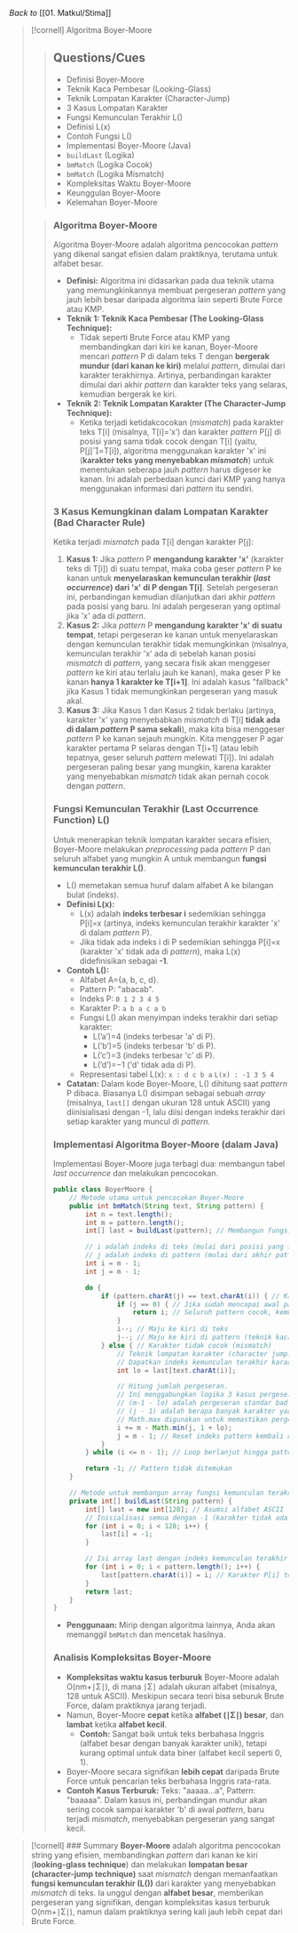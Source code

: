 _Back to_ [[01. Matkul/Stima]]

> [!cornell] Algoritma Boyer-Moore
> 
> > ## Questions/Cues
> > 
> > - Definisi Boyer-Moore
> > - Teknik Kaca Pembesar (Looking-Glass)
> > - Teknik Lompatan Karakter (Character-Jump)
> > - 3 Kasus Lompatan Karakter
> > - Fungsi Kemunculan Terakhir L()
> > - Definisi L(x)
> > - Contoh Fungsi L()
> > - Implementasi Boyer-Moore (Java)
> > - `buildLast` (Logika)
> > - `bmMatch` (Logika Cocok)
> > - `bmMatch` (Logika Mismatch)
> > - Kompleksitas Waktu Boyer-Moore
> > - Keunggulan Boyer-Moore
> > - Kelemahan Boyer-Moore
> 
> > ### Algoritma Boyer-Moore
> > Algoritma Boyer-Moore adalah algoritma pencocokan _pattern_ yang dikenal sangat efisien dalam praktiknya, terutama untuk alfabet besar.
> > 
> > - **Definisi:** Algoritma ini didasarkan pada dua teknik utama yang memungkinkannya membuat pergeseran _pattern_ yang jauh lebih besar daripada algoritma lain seperti Brute Force atau KMP.
> > - **Teknik 1: Teknik Kaca Pembesar (The Looking-Glass Technique):**
> >     - Tidak seperti Brute Force atau KMP yang membandingkan dari kiri ke kanan, Boyer-Moore mencari _pattern_ P di dalam teks T dengan **bergerak mundur (dari kanan ke kiri)** melalui _pattern_, dimulai dari karakter terakhirnya. Artinya, perbandingan karakter dimulai dari akhir _pattern_ dan karakter teks yang selaras, kemudian bergerak ke kiri.
> > - **Teknik 2: Teknik Lompatan Karakter (The Character-Jump Technique):**
> >     - Ketika terjadi ketidakcocokan (_mismatch_) pada karakter teks T[i] (misalnya, T[i]=’x’) dan karakter _pattern_ P[j] di posisi yang sama tidak cocok dengan T[i] (yaitu, P[j]=T[i]), algoritma menggunakan karakter 'x' ini (**karakter teks yang menyebabkan _mismatch_**) untuk menentukan seberapa jauh _pattern_ harus digeser ke kanan. Ini adalah perbedaan kunci dari KMP yang hanya menggunakan informasi dari _pattern_ itu sendiri.
> > 
> > ### 3 Kasus Kemungkinan dalam Lompatan Karakter (Bad Character Rule)
> > 
> > Ketika terjadi _mismatch_ pada T[i] dengan karakter P[j]:
> > 
> > 1. **Kasus 1:** Jika _pattern_ P **mengandung karakter 'x'** (karakter teks di T[i]) di suatu tempat, maka coba geser _pattern_ P ke kanan untuk **menyelaraskan kemunculan terakhir (_last occurrence_) dari 'x' di P dengan T[i]**. Setelah pergeseran ini, perbandingan kemudian dilanjutkan dari akhir _pattern_ pada posisi yang baru. Ini adalah pergeseran yang optimal jika 'x' ada di _pattern_.
> > 2. **Kasus 2:** Jika _pattern_ P **mengandung karakter 'x' di suatu tempat**, tetapi pergeseran ke kanan untuk menyelaraskan dengan kemunculan terakhir tidak memungkinkan (misalnya, kemunculan terakhir 'x' ada di sebelah kanan posisi _mismatch_ di _pattern_, yang secara fisik akan menggeser _pattern_ ke kiri atau terlalu jauh ke kanan), maka geser P ke kanan **hanya 1 karakter ke T[i+1]**. Ini adalah kasus "fallback" jika Kasus 1 tidak memungkinkan pergeseran yang masuk akal.
> > 3. **Kasus 3:** Jika Kasus 1 dan Kasus 2 tidak berlaku (artinya, karakter 'x' yang menyebabkan _mismatch_ di T[i] **tidak ada di dalam _pattern_ P sama sekali**), maka kita bisa menggeser _pattern_ P ke kanan sejauh mungkin. Kita menggeser P agar karakter pertama P selaras dengan T[i+1] (atau lebih tepatnya, geser seluruh _pattern_ melewati T[i]). Ini adalah pergeseran paling besar yang mungkin, karena karakter yang menyebabkan _mismatch_ tidak akan pernah cocok dengan _pattern_.
> > 
> > ### Fungsi Kemunculan Terakhir (Last Occurrence Function) L()
> > 
> > Untuk menerapkan teknik lompatan karakter secara efisien, Boyer-Moore melakukan _preprocessing_ pada _pattern_ P dan seluruh alfabet yang mungkin A untuk membangun **fungsi kemunculan terakhir L()**.
> > 
> > - L() memetakan semua huruf dalam alfabet A ke bilangan bulat (indeks).
> > - **Definisi L(x):**
> >     - L(x) adalah **indeks terbesar i** sedemikian sehingga P[i]=x (artinya, indeks kemunculan terakhir karakter 'x' di dalam _pattern_ P).
> >     - Jika tidak ada indeks i di P sedemikian sehingga P[i]=x (karakter 'x' tidak ada di _pattern_), maka L(x) didefinisikan sebagai **-1**.
> > - **Contoh L():**
> >     - Alfabet A={a, b, c, d}.
> >     - Pattern P: "abacab".
> >     - Indeks P: `0 1 2 3 4 5`
> >     - Karakter P: `a b a c a b`
> >     - Fungsi L() akan menyimpan indeks terakhir dari setiap karakter:
> >         - L(’a’)=4 (indeks terbesar 'a' di P).
> >         - L(’b’)=5 (indeks terbesar 'b' di P).
> >         - L(’c’)=3 (indeks terbesar 'c' di P).
> >         - L(’d’)=−1 ('d' tidak ada di P).
> >     - Representasi tabel L(x): `x : d c b a` `L(x) : -1 3 5 4`
> > - **Catatan:** Dalam kode Boyer-Moore, L() dihitung saat _pattern_ P dibaca. Biasanya L() disimpan sebagai sebuah _array_ (misalnya, `last[]` dengan ukuran 128 untuk ASCII) yang diinisialisasi dengan -1, lalu diisi dengan indeks terakhir dari setiap karakter yang muncul di _pattern_.
> > 
> > ### Implementasi Algoritma Boyer-Moore (dalam Java)
> > 
> > Implementasi Boyer-Moore juga terbagi dua: membangun tabel _last occurrence_ dan melakukan pencocokan.
> > 
> > ```java
> > public class BoyerMoore {
> >     // Metode utama untuk pencocokan Boyer-Moore
> >     public int bmMatch(String text, String pattern) {
> >         int n = text.length();
> >         int m = pattern.length();
> >         int[] last = buildLast(pattern); // Membangun fungsi kemunculan terakhir
> > 
> >         // i adalah indeks di teks (mulai dari posisi yang selaras dengan akhir pattern)
> >         // j adalah indeks di pattern (mulai dari akhir pattern)
> >         int i = m - 1; 
> >         int j = m - 1;
> > 
> >         do {
> >             if (pattern.charAt(j) == text.charAt(i)) { // Karakter cocok (dari kanan ke kiri)
> >                 if (j == 0) { // Jika sudah mencapai awal pattern dan cocok
> >                     return i; // Seluruh pattern cocok, kembalikan posisi awal di teks
> >                 }
> >                 i--; // Maju ke kiri di teks
> >                 j--; // Maju ke kiri di pattern (teknik kaca pembesar)
> >             } else { // Karakter tidak cocok (mismatch)
> >                 // Teknik lompatan karakter (character jump)
> >                 // Dapatkan indeks kemunculan terakhir karakter teks yang mismatch
> >                 int lo = last[text.charAt(i)];
> > 
> >                 // Hitung jumlah pergeseran.
> >                 // Ini menggabungkan logika 3 kasus pergeseran:
> >                 // (m-1 - lo) adalah pergeseran standar bad-character
> >                 // (j - 1) adalah berapa banyak karakter yang sudah cocok sebelumnya (untuk meminimalkan)
> >                 // Math.max digunakan untuk memastikan pergeseran minimal 1 atau lebih besar
> >                 i += m - Math.min(j, 1 + lo); 
> >                 j = m - 1; // Reset indeks pattern kembali ke akhir pattern
> >             }
> >         } while (i <= n - 1); // Loop berlanjut hingga pattern tidak mungkin cocok lagi
> > 
> >         return -1; // Pattern tidak ditemukan
> >     }
> > 
> >     // Metode untuk membangun array fungsi kemunculan terakhir last[]
> >     private int[] buildLast(String pattern) {
> >         int[] last = new int[128]; // Asumsi alfabet ASCII (128 karakter)
> >         // Inisialisasi semua dengan -1 (karakter tidak ada di pattern)
> >         for (int i = 0; i < 128; i++) {
> >             last[i] = -1;
> >         }
> > 
> >         // Isi array last dengan indeks kemunculan terakhir
> >         for (int i = 0; i < pattern.length(); i++) {
> >             last[pattern.charAt(i)] = i; // Karakter P[i] terakhir kali muncul di indeks i
> >         }
> >         return last;
> >     }
> > }
> > ```
> > 
> > - **Penggunaan:** Mirip dengan algoritma lainnya, Anda akan memanggil `bmMatch` dan mencetak hasilnya.
> > 
> > ### Analisis Kompleksitas Boyer-Moore
> > 
> > - **Kompleksitas waktu kasus terburuk** Boyer-Moore adalah O(nm+∣Σ∣), di mana ∣Σ∣ adalah ukuran alfabet (misalnya, 128 untuk ASCII). Meskipun secara teori bisa seburuk Brute Force, dalam praktiknya jarang terjadi.
> > - Namun, Boyer-Moore **cepat** ketika **alfabet (∣Σ∣) besar**, dan **lambat** ketika **alfabet kecil**.
> >     - **Contoh:** Sangat baik untuk teks berbahasa Inggris (alfabet besar dengan banyak karakter unik), tetapi kurang optimal untuk data biner (alfabet kecil seperti 0, 1).
> > - Boyer-Moore secara signifikan **lebih cepat** daripada Brute Force untuk pencarian teks berbahasa Inggris rata-rata.
> > - **Contoh Kasus Terburuk:** Teks: "aaaaa...a", Pattern: "baaaaa". Dalam kasus ini, perbandingan mundur akan sering cocok sampai karakter 'b' di awal _pattern_, baru terjadi _mismatch_, menyebabkan pergeseran yang sangat kecil.
 
> [!cornell] ### Summary
> **Boyer-Moore** adalah algoritma pencocokan string yang efisien, membandingkan _pattern_ dari kanan ke kiri (**looking-glass technique**) dan melakukan **lompatan besar (character-jump technique)** saat _mismatch_ dengan memanfaatkan **fungsi kemunculan terakhir (L())** dari karakter yang menyebabkan _mismatch_ di teks. Ia unggul dengan **alfabet besar**, memberikan pergeseran yang signifikan, dengan kompleksitas kasus terburuk O(nm+∣Σ∣), namun dalam praktiknya sering kali jauh lebih cepat dari Brute Force.